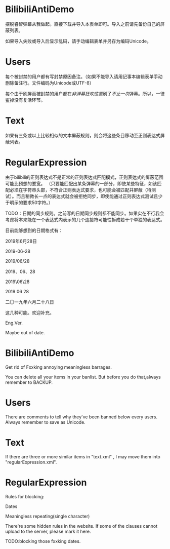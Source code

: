 
# BilibiliAntiDemo

摆脱睿智弹幕从我做起。直接下载并导入本表单即可。导入之前请先备份自己的屏蔽列表。

如果导入失败或导入后显示乱码，请手动编辑表单并另存为编码Unicode。

# Users

每个被封禁的用户都有写封禁原因备注。（如果不能导入请用记事本编辑表单手动删除备注行。文件编码为Unicode或UTF-8）

每个由于刷屏而被封禁的用户都在*非弹幕狂欢位置*刷了*不止一次*弹幕。所以，一律鲨掉没有复活环节。

# Text

如果有三条或以上比较相似的文本屏蔽规则，则会将这些条目移动至正则表达式屏蔽列表。

# RegularExpression

由于bilibili的正则表达式不是正常的正则表达式匹配模式，正则表达式的屏蔽范围可能比预想的要宽。
（只要能匹配出某条弹幕的一部分，即使某些特征，如该匹配必须在字符串头部，不符合正则表达式要求，也可能会被匹配并屏蔽（待测试）。而且稍微长一点的表达式就会被拒绝同步，即使能通过正则表达式测试且少于明示的要求50字符。）

TODO：日期的同步规则。之前写的日期同步规则都不能同步。如果实在不行我会考虑将本来能在一个表达式内表示的几个连接符可能性拆成若干个单独的表达式。

目前能够想到的日期格式有：

2019年6月28日

2019-06-28

2019/06/28

2019、06、28

2019\06\28

2019 06 28

二〇一九年六月二十八日

这几种可能。欢迎补充。


Eng.Ver.

Maybe out of date.


# BilibiliAntiDemo

Get rid of Fxxking annoying meaningless barrages.

You can delete all your items in your banlist. But before you do that,always remember to BACKUP.

# Users

There are comments to tell why they've been banned below every users. Always remember to save as Unicode.

# Text

If there are three or more similar items in "text.xml" , I may move them into "regularExpression.xml".

# RegularExpression

Rules for blocking:

Dates

Meaningless repeating(single character)

There're some hidden rules in the website. If some of the clauses cannot upload to the server, please mark it here. 

TODO:blocking those fxxking dates.

